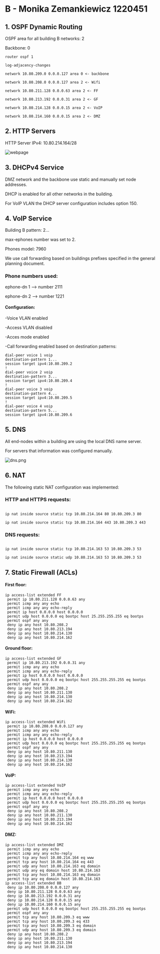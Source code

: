 # B - Monika Zemankiewicz 1220451

## 1. OSPF Dynamic Routing

OSPF area for all building B networks: 2

Backbone: 0

```
router ospf 1

log-adjacency-changes

network 10.80.209.0 0.0.0.127 area 0 <- backbone

network 10.80.208.0 0.0.0.127 area 2 <- Wifi

network 10.80.211.128 0.0.0.63 area 2 <- FF

network 10.80.213.192 0.0.0.31 area 2 <- GF

network 10.80.214.128 0.0.0.15 area 2 <- VoIP

network 10.80.214.160 0.0.0.15 area 2 <- DMZ

```

## 2. HTTP Servers

HTTP Server IPv4: 10.80.214.164/28

![webpage](Screenshots/http_server_page.png)


## 3. DHCPv4 Service

DMZ network and the backbone use static and manually set node addresses.

DHCP is enabled for all other networks in the building.

For VoIP VLAN the DHCP server configuration includes option 150.

## 4. VoIP Service

Building B pattern: 2...

max-ephones number was set to 2.

Phones model: 7960

We use call forwarding based on buildings prefixes specified in the general planning document. 

### Phone numbers used:

ephone-dn 1 --> number 2111

ephone-dn 2 --> number 1221

#### Configuration:

-Voice VLAN enabled

-Access VLAN disabled

-Acces mode enabled

-Call forwarding enabled based on destination patterns:

```
dial-peer voice 1 voip
destination-pattern 1...
session target ipv4:10.80.209.2
!
dial-peer voice 2 voip
destination-pattern 3...
session target ipv4:10.80.209.4
!
dial-peer voice 3 voip
destination-pattern 4...
session target ipv4:10.80.209.5
!
dial-peer voice 4 voip
destination-pattern 5...
session target ipv4:10.80.209.6

```

## 5. DNS

All end-nodes within a building are using the local DNS name server.

For servers that information was configured manually. 

![dns.png](Screenshots/dns.png)




## 6. NAT

The following static NAT configuration was implemented:

### HTTP and HTTPS requests:

```

ip nat inside source static tcp 10.80.214.164 80 10.80.209.3 80 

ip nat inside source static tcp 10.80.214.164 443 10.80.209.3 443 

```

### DNS requests:

```

ip nat inside source static tcp 10.80.214.163 53 10.80.209.3 53 

ip nat inside source static udp 10.80.214.163 53 10.80.209.3 53 

```

## 7. Static Firewall (ACLs)

#### First floor:

```
ip access-list extended FF
 permit ip 10.80.211.128 0.0.0.63 any
 permit icmp any any echo
 permit icmp any any echo-reply
 permit ip host 0.0.0.0 host 0.0.0.0
 permit udp host 0.0.0.0 eq bootpc host 25.255.255.255 eq bootps
 permit ospf any any
 deny ip any host 10.80.208.2
 deny ip any host 10.80.213.194
 deny ip any host 10.80.214.130
 deny ip any host 10.80.214.162
```

#### Ground floor:

```
ip access-list extended GF
 permit ip 10.80.213.192 0.0.0.31 any
 permit icmp any any echo
 permit icmp any any echo-reply
 permit ip host 0.0.0.0 host 0.0.0.0
 permit udp host 0.0.0.0 eq bootpc host 255.255.255.255 eq bootps
 permit ospf any any
 deny ip any host 10.80.208.2
 deny ip any host 10.80.211.130
 deny ip any host 10.80.214.130
 deny ip any host 10.80.214.162

```
 
#### WiFi:

```
ip access-list extended WiFi
 permit ip 10.80.208.0 0.0.0.127 any
 permit icmp any any echo
 permit icmp any any echo-reply
 permit ip host 0.0.0.0 host 0.0.0.0
 permit udp host 0.0.0.0 eq bootpc host 255.255.255.255 eq bootps
 permit ospf any any
 deny ip any host 10.80.211.130
 deny ip any host 10.80.213.194
 deny ip any host 10.80.214.130
 deny ip any host 10.80.214.162
```

#### VoIP:

```
ip access-list extended VoIP
 permit icmp any any echo
 permit icmp any any echo-reply
 permit ip host 0.0.0.0 host 0.0.0.0
 permit udp host 0.0.0.0 eq bootpc host 255.255.255.255 eq bootps
 permit ospf any any
 deny ip any host 10.80.208.2
 deny ip any host 10.80.211.130
 deny ip any host 10.80.213.194
 deny ip any host 10.80.214.162
```

#### DMZ: 

```
ip access-list extended DMZ
 permit icmp any any echo
 permit icmp any any echo-reply
 permit tcp any host 10.80.214.164 eq www
 permit tcp any host 10.80.214.164 eq 443
 permit udp any host 10.80.214.163 eq domain
 permit udp any eq domain host 10.80.214.163
 permit tcp any host 10.80.214.163 eq domain
 permit tcp any eq domain host 10.80.214.163
ip access-list extended BB
 deny ip 10.80.208.0 0.0.0.127 any
 deny ip 10.80.211.128 0.0.0.63 any
 deny ip 10.80.213.192 0.0.0.31 any
 deny ip 10.80.214.128 0.0.0.15 any
 deny ip 10.80.214.160 0.0.0.15 any
 permit udp host 0.0.0.0 eq bootpc host 255.255.255.255 eq bootps
 permit ospf any any
 permit tcp any host 10.80.209.3 eq www
 permit tcp any host 10.80.209.3 eq 433
 permit tcp any host 10.80.209.3 eq domain
 permit udp any host 10.80.209.3 eq domain
 deny ip any host 10.80.208.2
 deny ip any host 10.80.211.130
 deny ip any host 10.80.213.194
 deny ip any host 10.80.214.130
```


